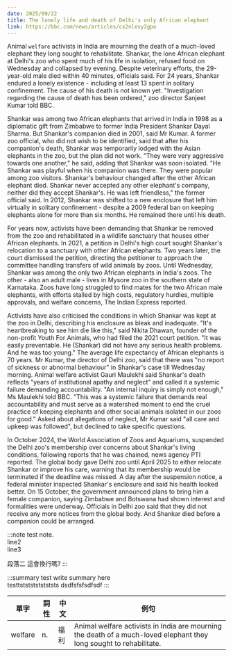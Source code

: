 ```yaml
---
date: 2025/09/22
title: The lonely life and death of Delhi's only African elephant
link: https://bbc.com/news/articles/cx2nlevy2gpo
---
```


Animal `welfare` activists in India are mourning the death of a much-loved elephant they long sought to rehabilitate. Shankar, the lone African elephant at Delhi's zoo who spent much of his life in isolation, refused food on Wednesday and collapsed by evening. Despite veterinary efforts, the 29-year-old male died within 40 minutes, officials said. For 24 years, Shankar endured a lonely existence - including at least 13 spent in solitary confinement. The cause of his death is not known yet. "Investigation regarding the cause of death has been ordered," zoo director Sanjeet Kumar told BBC.

Shankar was among two African elephants that arrived in India in 1998 as a diplomatic gift from Zimbabwe to former India President Shankar Dayal Sharma. But Shankar's companion died in 2001, said Mr Kumar. A former zoo official, who did not wish to be identified, said that after his companion's death, Shankar was temporarily lodged with the Asian elephants in the zoo, but the plan did not work. "They were very aggressive towards one another," he said, adding that Shankar was soon isolated. "He Shankar was playful when his companion was there. They were popular among zoo visitors. Shankar's behaviour changed after the other African elephant died. Shankar never accepted any other elephant's company, neither did they accept Shankar's. He was left friendless," the former official said. In 2012, Shankar was shifted to a new enclosure that left him virtually in solitary confinement - despite a 2009 federal ban on keeping elephants alone for more than six months. He remained there until his death.

For years now, activists have been demanding that Shankar be removed from the zoo and rehabilitated in a wildlife sanctuary that houses other African elephants. In 2021, a petition in Delhi's high court sought Shankar's relocation to a sanctuary with other African elephants. Two years later, the court dismissed the petition, directing the petitioner to approach the committee handling transfers of wild animals by zoos. Until Wednesday, Shankar was among the only two African elephants in India's zoos. The other - also an adult male - lives in Mysore zoo in the southern state of Karnataka. Zoos have long struggled to find mates for the two African male elephants, with efforts stalled by high costs, regulatory hurdles, multiple approvals, and welfare concerns, The Indian Express reported.

Activists have also criticised the conditions in which Shankar was kept at the zoo in Delhi, describing his enclosure as bleak and inadequate. "It's heartbreaking to see him die like this," said Nikita Dhawan, founder of the non-profit Youth For Animals, who had filed the 2021 court petition. "It was easily preventable. He (Shankar) did not have any serious health problems. And he was too young." The average life expectancy of African elephants is 70 years. Mr Kumar, the director of Delhi zoo, said that there was "no report of sickness or abnormal behaviour" in Shankar's case till Wednesday morning. Animal welfare activist Gauri Maulekhi said Shankar's death reflects "years of institutional apathy and neglect" and called it a systemic failure demanding accountability. "An internal inquiry is simply not enough," Ms Maulekhi told BBC. "This was a systemic failure that demands real accountability and must serve as a watershed moment to end the cruel practice of keeping elephants and other social animals isolated in our zoos for good." Asked about allegations of neglect, Mr Kumar said "all care and upkeep was followed", but declined to take specific questions.

In October 2024, the World Association of Zoos and Aquariums, suspended the Delhi zoo's membership over concerns about Shankar's living conditions, following reports that he was chained, news agency PTI reported. The global body gave Delhi zoo until April 2025 to either relocate Shankar or improve his care, warning that its membership would be terminated if the deadline was missed. A day after the suspension notice, a federal minister inspected Shankar's enclosure and said his health looked better. On 15 October, the government announced plans to bring him a female companion, saying Zimbabwe and Botswana had shown interest and formalities were underway. Officials in Delhi zoo said that they did not receive any more notices from the global body. And Shankar died before a companion could be arranged.

:::note
test note.  
line2  
line3

段落二
這會換行嗎?
:::

:::summary
test write summary here  
testtstststststststs
dsdfsfsfsdfsdf
:::

| 單字 | 詞性 | 中文 | 例句 |
|----------|----------|----------|----------|
| welfare    | n.    | 福利   | Animal welfare activists in India are mourning the death of a much-loved elephant they long sought to rehabilitate. |
